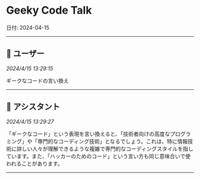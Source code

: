 # Geeky Code Talk

日付: 2024-04-15

---

## 👤 ユーザー
*2024/4/15 13:29:15*

ギークなコードの言い換え

---

## 🤖 アシスタント
*2024/4/15 13:29:27*

「ギークなコード」という表現を言い換えると、「技術者向けの高度なプログラミング」や「専門的なコーディング技術」となるでしょう。これは、特に情報技術に詳しい人々が理解できるような複雑で専門的なコーディングスタイルを指しています。また、「ハッカーのためのコード」という言い方も同じ意味合いで使われることがあります。

---
